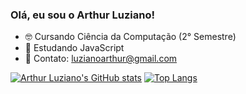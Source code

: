 ### Olá, eu sou o Arthur Luziano!

- 🤓 Cursando Ciência da Computação (2° Semestre)
- 📖 Estudando JavaScript
- 📧 Contato: luzianoarthur@gmail.com

[![Arthur Luziano's GitHub stats](https://github-readme-stats.vercel.app/api?username=arthurluziano&show_icons=true&theme=tokyonight)](https://github.com/arthurluziano)
[![Top Langs](https://github-readme-stats.vercel.app/api/top-langs/?username=arthurluziano&layout=compact&theme=tokyonight&card_width=300px&line_height=30px)](https://github.com/arthurluziano)
